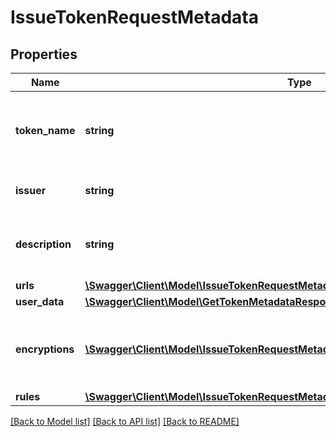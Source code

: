 # IssueTokenRequestMetadata

## Properties
Name | Type | Description | Notes
------------ | ------------- | ------------- | -------------
**token_name** | **string** | Token Symbol it will be identified by (ex. NIBBL) | [optional] 
**issuer** | **string** | Name of token issuer | [optional] 
**description** | **string** | Long name or description of token (ex. Nibble) | [optional] 
**urls** | [**\Swagger\Client\Model\IssueTokenRequestMetadataUrls**](IssueTokenRequestMetadataUrls.md) |  | [optional] 
**user_data** | [**\Swagger\Client\Model\GetTokenMetadataResponseMetadataOfIssuanceDataUserData**](GetTokenMetadataResponseMetadataOfIssuanceDataUserData.md) |  | [optional] 
**encryptions** | [**\Swagger\Client\Model\IssueTokenRequestMetadataEncryptions[]**](IssueTokenRequestMetadataEncryptions.md) | Array of encryption instruction objects for encrypting userData | [optional] 
**rules** | [**\Swagger\Client\Model\IssueTokenRequestMetadataRules**](IssueTokenRequestMetadataRules.md) |  | [optional] 

[[Back to Model list]](../README.md#documentation-for-models) [[Back to API list]](../README.md#documentation-for-api-endpoints) [[Back to README]](../README.md)


